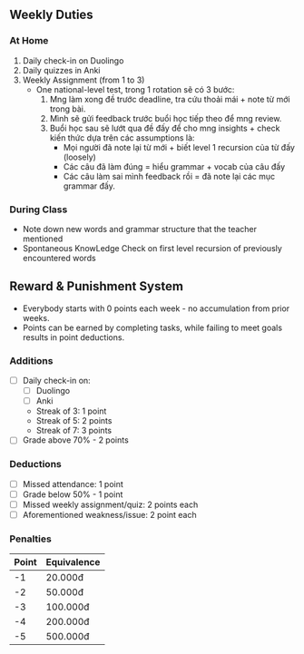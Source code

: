 ## Weekly Duties
### At Home
1. Daily check-in on Duolingo
2. Daily quizzes in Anki 
3. Weekly Assignment (from 1 to 3)
	- One national-level test, trong 1 rotation sẽ có 3 bước: 
		1. Mng làm xong đề trước deadline, tra cứu thoải mái + note từ mới trong bài. 
		2. Mình sẽ gửi feedback trước buổi học tiếp theo để mng review. 
		3. Buổi học sau sẽ lướt qua đề đấy để cho mng insights + check kiến thức dựa trên các assumptions là: 
			- Mọi người đã note lại từ mới + biết level 1 recursion của từ đấy (loosely) 
			- Các câu đã làm đúng = hiểu grammar + vocab của câu đấy 
			- Các câu làm sai mình feedback rồi = đã note lại các mục grammar đấy.
### During Class
- Note down new words and grammar structure that the teacher mentioned
- Spontaneous KnowLedge Check on first level recursion of previously encountered words

## Reward & Punishment System

- Everybody starts with 0 points each week - no accumulation from prior weeks.
- Points can be earned by completing tasks, while failing to meet goals results in point deductions.
### Additions
- [ ] Daily check-in on:
	- [ ] Duolingo
	- [ ] Anki
	- Streak of 3: 1 point
	- Streak of 5: 2 points 
	- Streak of 7: 3 points
- [ ] Grade above 70% - 2 points
### Deductions
- [ ] Missed attendance: 1 point
- [ ] Grade below 50% - 1 point
- [ ] Missed weekly assignment/quiz: 2 points each
- [ ] Aforementioned weakness/issue: 2 point each

### Penalties

| Point | Equivalence |
| ----- | ----------- |
| -1    | 20.000đ     |
| -2    | 50.000đ     |
| -3    | 100.000đ    |
| -4    | 200.000đ    |
| -5    | 500.000đ    |

